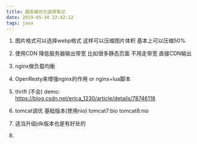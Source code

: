 ```yaml
---
title: 服务器优化选择笔记
date: 2019-05-30 22:42:12
tags: java
---
```




1. 图片格式可以选择webp格式 这样可以压缩图片体积 基本上可以压缩50%

2. 使用CDN 降低服务器输出带宽 比如很多静态页面 不用走带宽 直接CDN输出

3. nginx做负载均衡

4. OpenResty来增强nginx的作用 or nginx+lua脚本 

5. thrift (不会) demo: https://blog.csdn.net/erica_1230/article/details/78746118

6. tomcat调优 基础版本(使用nio) tomcat7:bio tomcat8:nio

  <!--more-->

7. 适当升级jdk版本也是有好处的

8. 

